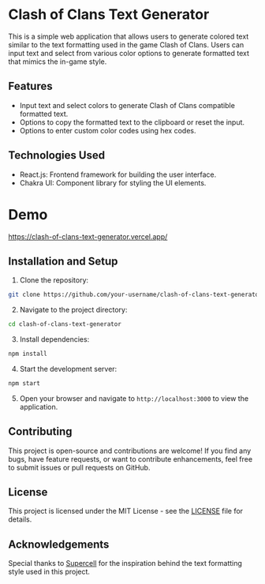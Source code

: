 # Clash of Clans Text Generator

This is a simple web application that allows users to generate colored text similar to the text formatting used in the game Clash of Clans. Users can input text and select from various color options to generate formatted text that mimics the in-game style.

## Features

- Input text and select colors to generate Clash of Clans compatible formatted text.
- Options to copy the formatted text to the clipboard or reset the input.
- Options to enter custom color codes using hex codes.

## Technologies Used

- React.js: Frontend framework for building the user interface.
- Chakra UI: Component library for styling the UI elements.

# Demo
https://clash-of-clans-text-generator.vercel.app/

## Installation and Setup

1. Clone the repository:

```bash
git clone https://github.com/your-username/clash-of-clans-text-generator.git
```

2. Navigate to the project directory:

```bash
cd clash-of-clans-text-generator
```

3. Install dependencies:

```bash
npm install
```

4. Start the development server:

```bash
npm start
```

5. Open your browser and navigate to `http://localhost:3000` to view the application.

## Contributing

This project is open-source and contributions are welcome! If you find any bugs, have feature requests, or want to contribute enhancements, feel free to submit issues or pull requests on GitHub.

## License

This project is licensed under the MIT License - see the [LICENSE](LICENSE) file for details.

## Acknowledgements

Special thanks to [Supercell](https://supercell.com/) for the inspiration behind the text formatting style used in this project.
